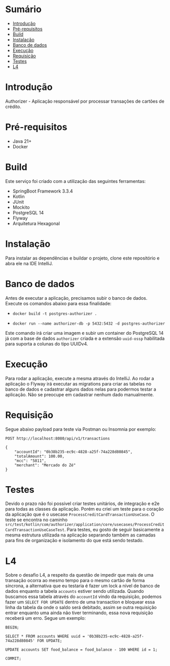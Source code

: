 Sumário
=======

<!--ts-->
   * [Introdução](#Introdução)
   * [Pré-requisitos](#Pré-requisitos)
   * [Build](#Build)
   * [Instalação](#Instalação)
   * [Banco de dados](#Bancodedados)
   * [Execução](#Execução)
   * [Requisição](#Requisição)
   * [Testes](#Testes)
   * [L4](#L4)
<!--te-->

Introdução
==========

Authorizer - Aplicação responsável por processar transações de cartões de crédito.

Pré-requisitos
==============

- Java 21+
- Docker

Build
=====

Este serviço foi criado com a utilização das seguintes ferramentas:

- SpringBoot Framework 3.3.4
- Kotlin
- JUnit
- Mockito
- PostgreSQL 14
- Flyway
- Arquitetura Hexagonal

Instalação
==========

Para instalar as dependências e buildar o projeto, clone este repositório e abra ele na IDE IntelliJ.


Banco de dados
========

 Antes de executar a aplicação, precisamos subir o banco de dados. Execute os comandos abaixo para essa finalidade:

 * `docker build -t postgres-authorizer .`

 * `docker run --name authorizer-db -p 5432:5432 -d postgres-authorizer`

 Este comando irá criar uma imagem e subir um container do PostgreSQL 14 já com a base de dados `authorizer` criada e a extensão `uuid-ossp` habilitada para suporta a colunas do tipo UUIDv4.

 Execução
========

 Para rodar a aplicação, execute a mesma através do IntelliJ. 
 Ao rodar a aplicação o Flyway irá executar as migrations para criar as tabelas no banco de dados e cadastrar alguns dados nelas para podermos testar a aplicação. 
 Não se preocupe em cadastrar nenhum dado manualmente.
 
Requisição
========

Segue abaixo payload para teste via Postman ou Insomnia por exemplo:

`POST http://localhost:8080/api/v1/transactions`

```
{
	"accountId": "0b38b235-ec9c-4828-a25f-74a228d80845",
	"totalAmount": 100.00,
	"mcc": "5811",
	"merchant": "Mercado do Zé"
}

```

Testes
======

Devido o prazo não foi possível criar testes unitários, de integração e e2e para todas as classes da aplicação. Porém eu criei um teste para o coração da aplicação que é o usecase `ProcessCreditCardTransactionUseCase`.
O teste se encontra no caminho `src/test/kotlin/com/authorizer/application/core/usecases/ProcessCreditCardTransactionUseCaseTest`. Para testes, eu gosto de seguir basicamente a mesma estrutura utilizada na aplicação
separando também as camadas para fins de organização e isolamento do que está sendo testado.

L4
======

Sobre o desafio L4, a respeito da questão de impedir que mais de uma transação ocorra ao mesmo tempo para o mesmo cartão de forma síncrona, a alternativa que eu testaria é fazer um lock a nível de banco de dados enquanto a tabela `accounts`
estiver sendo utilizada. Quando buscamos essa tabela através do `accountId` vindo da requisição, podemos fazer um `SELECT FOR UPDATE` dentro de uma transaction e bloquear essa linha da tabela da onde o saldo será debitado, assim se outra requisição entrar enquanto uma
ainda não tiver terminando, essa nova requisição receberá um erro. Segue um exemplo:

```
BEGIN;

SELECT * FROM accounts WHERE uuid = '0b38b235-ec9c-4828-a25f-74a228d80845' FOR UPDATE;

UPDATE accounts SET food_balance = food_balance - 100 WHERE id = 1;

COMMIT;
```

